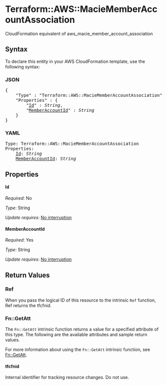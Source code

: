# Terraform::AWS::MacieMemberAccountAssociation

CloudFormation equivalent of aws_macie_member_account_association

## Syntax

To declare this entity in your AWS CloudFormation template, use the following syntax:

### JSON

<pre>
{
    "Type" : "Terraform::AWS::MacieMemberAccountAssociation",
    "Properties" : {
        "<a href="#id" title="Id">Id</a>" : <i>String</i>,
        "<a href="#memberaccountid" title="MemberAccountId">MemberAccountId</a>" : <i>String</i>
    }
}
</pre>

### YAML

<pre>
Type: Terraform::AWS::MacieMemberAccountAssociation
Properties:
    <a href="#id" title="Id">Id</a>: <i>String</i>
    <a href="#memberaccountid" title="MemberAccountId">MemberAccountId</a>: <i>String</i>
</pre>

## Properties

#### Id

_Required_: No

_Type_: String

_Update requires_: [No interruption](https://docs.aws.amazon.com/AWSCloudFormation/latest/UserGuide/using-cfn-updating-stacks-update-behaviors.html#update-no-interrupt)

#### MemberAccountId

_Required_: Yes

_Type_: String

_Update requires_: [No interruption](https://docs.aws.amazon.com/AWSCloudFormation/latest/UserGuide/using-cfn-updating-stacks-update-behaviors.html#update-no-interrupt)

## Return Values

### Ref

When you pass the logical ID of this resource to the intrinsic `Ref` function, Ref returns the tfcfnid.

### Fn::GetAtt

The `Fn::GetAtt` intrinsic function returns a value for a specified attribute of this type. The following are the available attributes and sample return values.

For more information about using the `Fn::GetAtt` intrinsic function, see [Fn::GetAtt](https://docs.aws.amazon.com/AWSCloudFormation/latest/UserGuide/intrinsic-function-reference-getatt.html).

#### tfcfnid

Internal identifier for tracking resource changes. Do not use.

